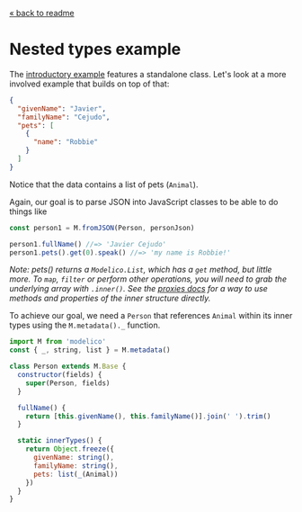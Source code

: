 [« back to readme](../README.md)

# Nested types example

The [introductory example](../README.md#introduction) features a standalone
class. Let's look at a more involved example that builds on top of that:

```JSON
{
  "givenName": "Javier",
  "familyName": "Cejudo",
  "pets": [
    {
      "name": "Robbie"
    }
  ]
}
```

Notice that the data contains a list of pets (`Animal`).

Again, our goal is to parse JSON into JavaScript classes to be able to do
things like

```js
const person1 = M.fromJSON(Person, personJson)

person1.fullName() //=> 'Javier Cejudo'
person1.pets().get(0).speak() //=> 'my name is Robbie!'
```

*Note: pets() returns a `Modelico.List`, which has a `get` method, but little
more. To `map`, `filter` or perform other operations, you will need to grab
the underlying array with `.inner()`. See the
[proxies docs](docs/es2015-proxies) for a way to use methods and properties of
the inner structure directly.*

To achieve our goal, we need a `Person` that references `Animal` within its
inner types using the `M.metadata()._` function.

```js
import M from 'modelico'
const { _, string, list } = M.metadata()

class Person extends M.Base {
  constructor(fields) {
    super(Person, fields)
  }

  fullName() {
    return [this.givenName(), this.familyName()].join(' ').trim()
  }

  static innerTypes() {
    return Object.freeze({
      givenName: string(),
      familyName: string(),
      pets: list(_(Animal))
    })
  }
}
```

